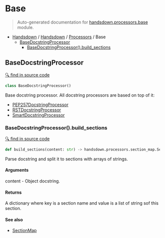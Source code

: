 # Base

> Auto-generated documentation for [handsdown.processors.base](../handsdown/processors/base.py) module.

- [Handsdown](./README.md#handsdown) / [Handsdown](./handsdown_index.md#handsdown) / [Processors](./handsdown_processors_index.md#processors) / Base
  - [BaseDocstringProcessor](#basedocstringprocessor)
    - [BaseDocstringProcessor().build\_sections](#basedocstringprocessorbuild_sections)

## BaseDocstringProcessor

[🔍 find in source code](../handsdown/processors/base.py#L7)

```python
class BaseDocstringProcessor()
```

Base docstring processor. All docstring processors are based on top of it:

- [PEP257DocstringProcessor](./handsdown_processors_pep257.md#pep257docstringprocessor)
- [RSTDocstringProcessor](./handsdown_processors_rst.md#rstdocstringprocessor)
- [SmartDocstringProcessor](./handsdown_processors_smart.md#smartdocstringprocessor)

### BaseDocstringProcessor().build\_sections

[🔍 find in source code](../handsdown/processors/base.py#L28)

```python
def build_sections(content: str) -> handsdown.processors.section_map.SectionMap
```

Parse docstring and split it to sections with arrays of strings.

#### Arguments

content - Object docstring.

#### Returns

A dictionary where key is a section name and value is a list of string sof this
section.

#### See also

- [SectionMap](./handsdown_processors_section_map.md#sectionmap)
